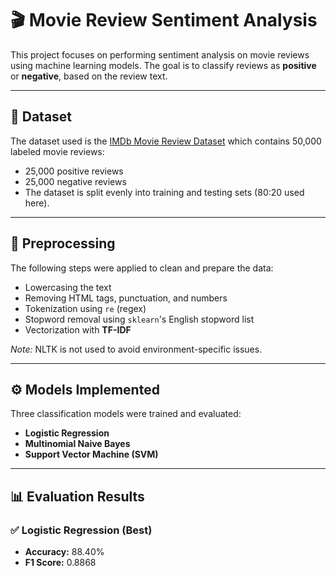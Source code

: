 # 🎬 Movie Review Sentiment Analysis

This project focuses on performing sentiment analysis on movie reviews using machine learning models. The goal is to classify reviews as **positive** or **negative**, based on the review text.

---

## 📂 Dataset

The dataset used is the [IMDb Movie Review Dataset](https://ai.stanford.edu/~amaas/data/sentiment/) which contains 50,000 labeled movie reviews:

- 25,000 positive reviews
- 25,000 negative reviews  
- The dataset is split evenly into training and testing sets (80:20 used here).

---

## 🧹 Preprocessing

The following steps were applied to clean and prepare the data:

- Lowercasing the text
- Removing HTML tags, punctuation, and numbers
- Tokenization using `re` (regex)
- Stopword removal using `sklearn`'s English stopword list
- Vectorization with **TF-IDF**

*Note:* NLTK is not used to avoid environment-specific issues.

---

## ⚙️ Models Implemented

Three classification models were trained and evaluated:

- **Logistic Regression**
- **Multinomial Naive Bayes**
- **Support Vector Machine (SVM)**

---

## 📊 Evaluation Results

### ✅ Logistic Regression (Best)
- **Accuracy:** 88.40%
- **F1 Score:** 0.8868

